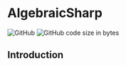 # AlgebraicSharp
![GitHub](https://img.shields.io/github/license/ThiagoDSMarcelino/AlgebraicSharp?color=blue)
![GitHub code size in bytes](https://img.shields.io/github/languages/code-size/ThiagoDSMarcelino/AlgebraicSharp)

## Introduction